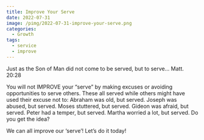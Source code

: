```yaml
---
title: Improve Your Serve
date: 2022-07-31
image: /pimg/2022-07-31-improve-your-serve.png
categories:
  - Growth
tags:
  - service
  - improve
---
```


Just as the Son of Man did not come to be served, but to serve… Matt. 20:28

You will not IMPROVE your “serve” by  making excuses or avoiding opportunities to serve others. These all served while others might have used their excuse not to: Abraham was old, but served. Joseph was abused, but served. Moses stuttered, but served. Gideon was afraid, but served. Peter had a temper, but served. Martha worried a lot, but served. Do you get the idea?

We can all improve our ‘serve’! Let’s do it today!



